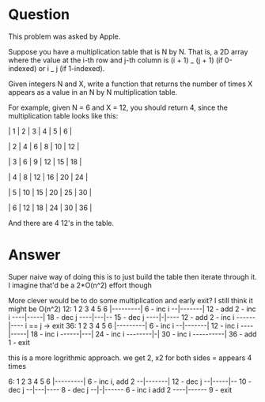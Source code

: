 # Question

This problem was asked by Apple.

Suppose you have a multiplication table that is N by N. That is, a 2D array where the value at the i-th row and j-th column is (i + 1) _ (j + 1) (if 0-indexed) or i _ j (if 1-indexed).

Given integers N and X, write a function that returns the number of times X appears as a value in an N by N multiplication table.

For example, given N = 6 and X = 12, you should return 4, since the multiplication table looks like this:

| 1 | 2 | 3 | 4 | 5 | 6 |

| 2 | 4 | 6 | 8 | 10 | 12 |

| 3 | 6 | 9 | 12 | 15 | 18 |

| 4 | 8 | 12 | 16 | 20 | 24 |

| 5 | 10 | 15 | 20 | 25 | 30 |

| 6 | 12 | 18 | 24 | 30 | 36 |

And there are 4 12's in the table.

# Answer

Super naive way of doing this is to just build the table then iterate through it. I imagine that'd be a 2\*O(n^2) effort though

More clever would be to do some multiplication and early exit? I still think it might be O(n^2)
12:
1 2 3 4 5 6
|---------| 6 - inc i
--|-------| 12 - add 2 - inc i
----|-----| 18 - dec j
----|---|-- 15 - dec j
----|-|---- 12 - add 2 - inc i
------|---- i == j -> exit
36:
1 2 3 4 5 6
|---------| 6 - inc i
--|-------| 12 - inc i
----|-----| 18 - inc i
------|---| 24 - inc i
--------|-| 30 - inc i
----------| 36 - add 1 - exit

this is a more logrithmic approach. we get 2, x2 for both sides = appears 4 times

6:
1 2 3 4 5 6
|---------| 6 - inc i, add 2
--|-------| 12 - dec j
--|-----|-- 10 - dec j
--|---|---- 8 - dec j
--|-|------ 6 - inc i add 2
----|------ 9 - exit

